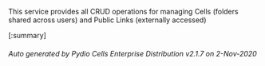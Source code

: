 






This service provides all CRUD operations for managing Cells (folders shared across users) and Public Links (externally accessed)

[:summary]

###### Auto generated by Pydio Cells Enterprise Distribution v2.1.7 on 2-Nov-2020
